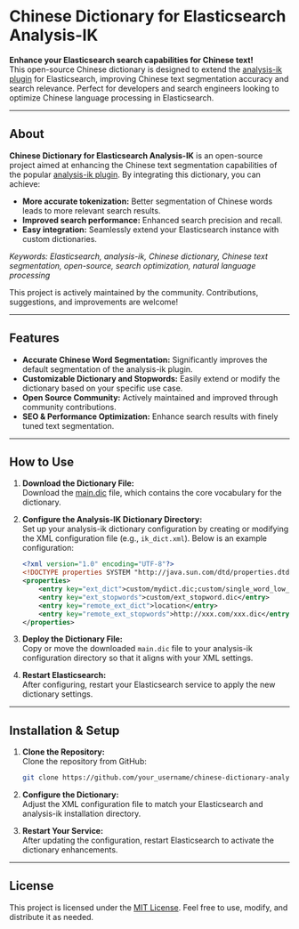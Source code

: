 # Chinese Dictionary for Elasticsearch Analysis-IK

**Enhance your Elasticsearch search capabilities for Chinese text!**  
This open-source Chinese dictionary is designed to extend the [analysis-ik plugin](https://github.com/medcl/elasticsearch-analysis-ik) for Elasticsearch, improving Chinese text segmentation accuracy and search relevance. Perfect for developers and search engineers looking to optimize Chinese language processing in Elasticsearch.

---

## About

**Chinese Dictionary for Elasticsearch Analysis-IK** is an open-source project aimed at enhancing the Chinese text segmentation capabilities of the popular [analysis-ik plugin](https://github.com/medcl/elasticsearch-analysis-ik). By integrating this dictionary, you can achieve:

- **More accurate tokenization:** Better segmentation of Chinese words leads to more relevant search results.
- **Improved search performance:** Enhanced search precision and recall.
- **Easy integration:** Seamlessly extend your Elasticsearch instance with custom dictionaries.

*Keywords: Elasticsearch, analysis-ik, Chinese dictionary, Chinese text segmentation, open-source, search optimization, natural language processing*

This project is actively maintained by the community. Contributions, suggestions, and improvements are welcome!

---

## Features

- **Accurate Chinese Word Segmentation:** Significantly improves the default segmentation of the analysis-ik plugin.
- **Customizable Dictionary and Stopwords:** Easily extend or modify the dictionary based on your specific use case.
- **Open Source Community:** Actively maintained and improved through community contributions.
- **SEO & Performance Optimization:** Enhance search results with finely tuned text segmentation.

---

## How to Use

1. **Download the Dictionary File:**  
   Download the [main.dic](./main.dic) file, which contains the core vocabulary for the dictionary.

2. **Configure the Analysis-IK Dictionary Directory:**  
   Set up your analysis-ik dictionary configuration by creating or modifying the XML configuration file (e.g., `ik_dict.xml`). Below is an example configuration:

   ```xml
   <?xml version="1.0" encoding="UTF-8"?>
   <!DOCTYPE properties SYSTEM "http://java.sun.com/dtd/properties.dtd">
   <properties>
       <entry key="ext_dict">custom/mydict.dic;custom/single_word_low_freq.dic</entry>
       <entry key="ext_stopwords">custom/ext_stopword.dic</entry>
       <entry key="remote_ext_dict">location</entry>
       <entry key="remote_ext_stopwords">http://xxx.com/xxx.dic</entry>
   </properties>
   ```

3. **Deploy the Dictionary File:**  
   Copy or move the downloaded `main.dic` file to your analysis-ik configuration directory so that it aligns with your XML settings.

4. **Restart Elasticsearch:**  
   After configuring, restart your Elasticsearch service to apply the new dictionary settings.

---

## Installation & Setup

1. **Clone the Repository:**  
   Clone the repository from GitHub:
   ```bash
   git clone https://github.com/your_username/chinese-dictionary-analysis-ik.git
   ```

2. **Configure the Dictionary:**  
   Adjust the XML configuration file to match your Elasticsearch and analysis-ik installation directory.

3. **Restart Your Service:**  
   After updating the configuration, restart Elasticsearch to activate the dictionary enhancements.

---

## License

This project is licensed under the [MIT License](./LICENSE). Feel free to use, modify, and distribute it as needed.
